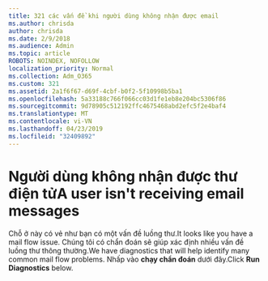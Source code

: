 ```yaml
---
title: 321 các vấn đề khi người dùng không nhận được email
ms.author: chrisda
author: chrisda
ms.date: 2/9/2018
ms.audience: Admin
ms.topic: article
ROBOTS: NOINDEX, NOFOLLOW
localization_priority: Normal
ms.collection: Adm_O365
ms.custom: 321
ms.assetid: 2a1f6f67-d69f-4cbf-b0f2-5f10998b5ba1
ms.openlocfilehash: 5a33188c766f066cc03d1fe1eb8e204bc5306f86
ms.sourcegitcommit: 9d78905c512192ffc4675468abd2efc5f2e4baf4
ms.translationtype: MT
ms.contentlocale: vi-VN
ms.lasthandoff: 04/23/2019
ms.locfileid: "32409892"
---
```

# <a name="a-user-isnt-receiving-email-messages"></a><span data-ttu-id="56aec-102">Người dùng không nhận được thư điện tử</span><span class="sxs-lookup"><span data-stu-id="56aec-102">A user isn't receiving email messages</span></span>

<span data-ttu-id="56aec-103">Chỗ ở này có vẻ như bạn có một vấn đề luồng thư.</span><span class="sxs-lookup"><span data-stu-id="56aec-103">It looks like you have a mail flow issue.</span></span> <span data-ttu-id="56aec-104">Chúng tôi có chẩn đoán sẽ giúp xác định nhiều vấn đề luồng thư thông thường.</span><span class="sxs-lookup"><span data-stu-id="56aec-104">We have diagnostics that will help identify many common mail flow problems.</span></span> <span data-ttu-id="56aec-105">Nhấp vào **chạy chẩn đoán** dưới đây.</span><span class="sxs-lookup"><span data-stu-id="56aec-105">Click **Run Diagnostics** below.</span></span>
 